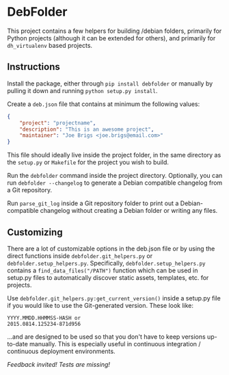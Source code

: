 # DebFolder

This project contains a few helpers for building /debian folders, primarily
for Python projects (although it can be extended for others), and primarily
for `dh_virtualenv` based projects.

## Instructions

Install the package, either through `pip install debfolder` or manually
by pulling it down and running `python setup.py install`.

Create a `deb.json` file that contains at minimum the following values:

```json
{
    "project": "projectname",
    "description": "This is an awesome project",
    "maintainer": "Joe Brigs <joe.brigs@email.com>"
}
```

This file should ideally live inside the project folder, in the same
directory as the `setup.py` or `Makefile` for the project you wish to build.

Run the `debfolder` command inside the project directory. Optionally, you
can run `debfolder --changelog` to generate a Debian compatible changelog
from a Git repository.

Run `parse_git_log` inside a Git repository folder to print out a
Debian-compatible changelog without creating a Debian folder or writing
any files.

## Customizing

There are a lot of customizable options in the deb.json file or by using the
direct functions inside `debfolder.git_helpers.py` or
`debfolder.setup_helpers.py`. Specifically, `debfolder.setup_helpers.py`
contains a `find_data_files("/PATH")` function which can be used in setup.py
files to automatically discover static assets, templates, etc. for projects.

Use `debfolder.git_helpers.py:get_current_version()` inside a setup.py file
if you would like to use the Git-generated version. These look like:

```
YYYY.MMDD.HHMMSS-HASH or
2015.0814.125234-871d956
```

...and are designed to be used so that you don't have to keep versions
up-to-date manually. This is especially useful in continuous integration /
continuous deployment environments.

*Feedback invited! Tests are missing!*

